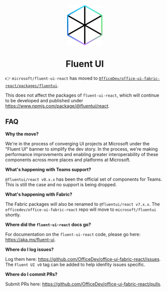 <!-- Logo -->
<p align="center">
  <a href="https://microsoft.github.io/fluent-ui-react">
    <img height="128" width="112" src="https://github.com/microsoft/fluent-ui-react/raw/master/docs/src/public/images/fluent-ui-logo.png">
  </a>
</p>

<!-- Name -->
<h1 align="center">
  Fluent UI
</h1>

><!-- Repo archived -->
:point_right: `microsoft/fluent-ui-react` has moved to
[`OfficeDev/office-ui-fabric-react/packages/fluentui`](https://github.com/OfficeDev/office-ui-fabric-react/tree/master/packages/fluentui).

This does not affect the packages of `fluent-ui-react`, which will continue to be developed and published under https://www.npmjs.com/package/@fluentui/react.

## FAQ
**Why the move?**

We're in the process of converging UI projects at Microsoft under the "Fluent UI" banner to simplify the dev story. In the process, we're making performance improvements and enabling greater interoperability of these components across more places and platforms at Microsoft.

**What's happening with Teams support?**

`@fluentui/react v0.x.x` has been the official set of components for Teams. This is still the case and no support is being dropped.

**What's happening with Fabric?**

The Fabric packages will also be renamed to `@fluentui/react v7.x.x`. The `officedev/office-ui-fabric-react` repo will move to `microsoft/fluentui` shortly.

**Where did the `fluent-ui-react` docs go?**

For documentation on the `fluent-ui-react` code, please go here: https://aka.ms/fluent-ui.

**Where do I log issues?**

Log them here: https://github.com/OfficeDev/office-ui-fabric-react/issues. The `Fluent UI v0` tag can be added to help idenfity issues specific.

**Where do I commit PRs?**

Submit PRs here: https://github.com/OfficeDev/office-ui-fabric-react/pulls.
